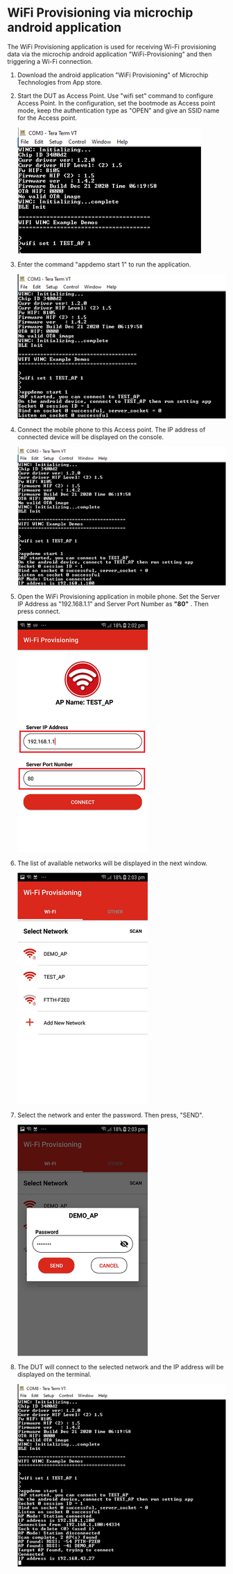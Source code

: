 
# WiFi Provisioning via microchip android application

The WiFi Provisioning application is used for receiving Wi-Fi provisioning data via the microchip android application "WiFi-Provisioning" and then triggering a Wi-Fi connection.

1. Download the android application "WiFi Provisioning" of Microchip Technologies from App store.

2. Start the DUT as Access Point. Use "wifi set" command to configure Access Point. In the configuration, set the bootmode as Access point mode, keep the authentication type as "OPEN" and give an SSID name for the Access point.

	![wifi_prov_app_set](GUID-5BD95E96-D466-4385-9ABC-1716FECD711E-low.png)

3. Enter the command "appdemo start 1" to run the application.

	![wifi_prov_app_start](GUID-CADC3BC8-097B-4C1A-A7AF-DE7B6C9EF20E-low.png)

4. Connect the mobile phone to this Access point. The IP address of connected device will be displayed on the console.

	![wifi_prov_app_connected](GUID-F061299C-2B05-46AE-8AC5-9760CEE193D4-low.png)

5. Open the WiFi Provisioning application in mobile phone. Set the Server IP Address as "192.168.1.1" and Server Port Number
 as **"80"** . Then press connect.

	![wif_prov_app_1](GUID-98664D9F-0461-4B88-ADEC-1C73061A84FA-low.png)

6. The list of available networks will be displayed in the next window.

	![wif_prov_app_2](GUID-8A64E94D-7C9E-407F-AB19-3579BD61F5FB-low.png)

7. Select the network and enter the password. Then press, "SEND".

    ![wifi_prov_app_3](GUID-E8939A99-A038-4DA8-A0A3-615522ACCBE1-low.png)

8. The DUT will connect to the selected network and the IP address will be displayed on the terminal.

	![wifi_prov_app](GUID-E69D277A-F1DE-49E3-8DC0-5C3E4883F067-low.png)



